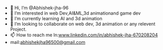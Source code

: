 - 👋 Hi, I’m @Abhishek-jha-96
- 👀 I’m interested in web Dev,AI&ML,3d animationand game dev 
- 🌱 I’m currently learning AI and 3d animation
- 💞️ I’m looking to collaborate on web dev, 3d animation or any relevent Project.
- 📫 How to reach me ln:www.linkedin.com/in/abhishek-jha-670208204
- mail:abhishekjha96500@gmail.com

<!---
Abhishek-jha-96/Abhishek-jha-96 is a ✨ special ✨ repository because its `README.md` (this file) appears on your GitHub profile.
You can click the Preview link to take a look at your changes.
--->
